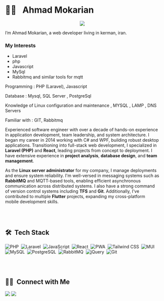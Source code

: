 

# 👩‍💻 &nbsp; Ahmad Mokarian

<p align="center">
  <a href="https://skillicons.dev">
    <img src="https://skillicons.dev/icons?i=php,laravel,js,react,tailwind,bootstrap,c,mui,mysql,postgresql,rabbitmq,jquery,git" />
  </a>
</p>

I’m Ahmad Mokarian, a web developer living in kerman, iran.

### My Interests

-   Laravel
-   php
-   Javascript
-   MySql
-   Rabbitmq and similar tools for mqtt

Programming : PHP (Laravel), Javascript

Database : Mysql, SQL Server , PostgreSql

Knowledge of Linux configuration and maintenance , MYSQL , LAMP , DNS Servers

Familiar with : GIT, Rabbitmq

Experienced software engineer with over a decade of hands-on experience in application development, team leadership, and system architecture. I began my career in 2014 working with C# and WPF, building robust desktop applications. Transitioning into full-stack web development, I specialized in  **Laravel (PHP)**  and  **React**, leading projects from concept to deployment. I have extensive experience in  **project analysis**,  **database design**, and  **team management**.

As the  **Linux server administrator**  for my company, I manage deployments and ensure system reliability. I'm well-versed in messaging systems such as  **RabbitMQ**  and MQTT-based tools, enabling efficient asynchronous communication across distributed systems. I also have a strong command of version control systems including  **TFS**  and  **Git**. Additionally, I've contributed to multiple  **Flutter**  projects, expanding my cross-platform mobile development skills.

<br/>
<br/>

## 🛠 &nbsp;Tech Stack

![PHP](https://img.shields.io/badge/-PHP-05122A?style=for-the-badge&logo=php)&nbsp;
![Laravel](https://img.shields.io/badge/-Laravel-05122A?style=for-the-badge&logo=laravel)&nbsp;
![JavaScript](https://img.shields.io/badge/-JavaScript-05122A?style=for-the-badge&logo=javascript)&nbsp;
![React](https://img.shields.io/badge/-React-05122A?style=for-the-badge&logo=react)&nbsp;
![PWA](https://img.shields.io/badge/-PWA-05122A?style=for-the-badge&logo=pwa&logoColor=C21325)&nbsp;
![Tailwind CSS](https://img.shields.io/badge/-TailwindCSS-05122A?style=for-the-badge&logo=tailwindCSS&logoColor=06B6D4)&nbsp;
![MUI](https://img.shields.io/badge/-MUI-05122A?style=for-the-badge&logo=mui&logoColor=007FFF)&nbsp;
![MySQL](https://img.shields.io/badge/-MySQL-05122A?style=for-the-badge&logo=mysql&logoColor=007FFF)&nbsp;
![PostgreSQL](https://img.shields.io/badge/-PostgreSQL-05122A?style=for-the-badge&logo=postgresql&logoColor=007FFF)&nbsp;
![RabbitMQ](https://img.shields.io/badge/-RabbitMQ-05122A?style=for-the-badge&logo=rabbitmq&logoColor=FF4154)&nbsp;
![jQuery](https://img.shields.io/badge/-jQuery-05122A?style=for-the-badge&logo=jQuery)&nbsp;
![Git](https://img.shields.io/badge/-Git-05122A?style=for-the-badge&logo=git)&nbsp;

<br/>
<br/>

## 🤝🏻 &nbsp;Connect with Me

<p align="left">
<a href="https://www.linkedin.com/in/ahmad-mokarian-06b51270"><img src="https://img.shields.io/badge/-LinkedIn-0077B5?style=flat&logo=Linkedin&logoColor=white"/></a>
<a href="mailto:mokarian91@gmail.com"><img src="https://img.shields.io/badge/-Gmail-D14836?style=flat&logo=Gmail&logoColor=white"/></a>
</p>
